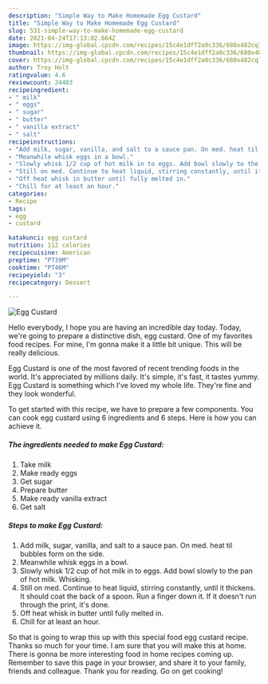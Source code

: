 ```yaml
---
description: "Simple Way to Make Homemade Egg Custard"
title: "Simple Way to Make Homemade Egg Custard"
slug: 531-simple-way-to-make-homemade-egg-custard
date: 2021-04-24T17:13:02.664Z
image: https://img-global.cpcdn.com/recipes/15c4e1dff2a0c336/680x482cq70/egg-custard-recipe-main-photo.jpg
thumbnail: https://img-global.cpcdn.com/recipes/15c4e1dff2a0c336/680x482cq70/egg-custard-recipe-main-photo.jpg
cover: https://img-global.cpcdn.com/recipes/15c4e1dff2a0c336/680x482cq70/egg-custard-recipe-main-photo.jpg
author: Troy Holt
ratingvalue: 4.6
reviewcount: 24403
recipeingredient:
- " milk"
- " eggs"
- " sugar"
- " butter"
- " vanilla extract"
- " salt"
recipeinstructions:
- "Add milk, sugar, vanilla, and salt to a sauce pan. On med. heat til bubbles form on the side."
- "Meanwhile whisk eggs in a bowl."
- "Slowly whisk 1/2 cup of hot milk in to eggs. Add bowl slowly to the pan of hot milk. Whisking."
- "Still on med. Continue to heat liquid, stirring constantly, until it thickens. It should coat the back of a spoon. Run a finger down it. If it doesn&#39;t run through the print, it&#39;s done."
- "Off heat whisk in butter until fully melted in."
- "Chill for at least an hour."
categories:
- Recipe
tags:
- egg
- custard

katakunci: egg custard 
nutrition: 112 calories
recipecuisine: American
preptime: "PT39M"
cooktime: "PT46M"
recipeyield: "3"
recipecategory: Dessert

---
```



![Egg Custard](https://img-global.cpcdn.com/recipes/15c4e1dff2a0c336/680x482cq70/egg-custard-recipe-main-photo.jpg)

Hello everybody, I hope you are having an incredible day today. Today, we're going to prepare a distinctive dish, egg custard. One of my favorites food recipes. For mine, I'm gonna make it a little bit unique. This will be really delicious.

Egg Custard is one of the most favored of recent trending foods in the world. It's appreciated by millions daily. It's simple, it's fast, it tastes yummy. Egg Custard is something which I've loved my whole life. They're fine and they look wonderful.




To get started with this recipe, we have to prepare a few components. You can cook egg custard using 6 ingredients and 6 steps. Here is how you can achieve it.

<!--inarticleads1-->

##### The ingredients needed to make Egg Custard:

1. Take  milk
1. Make ready  eggs
1. Get  sugar
1. Prepare  butter
1. Make ready  vanilla extract
1. Get  salt




<!--inarticleads2-->

##### Steps to make Egg Custard:

1. Add milk, sugar, vanilla, and salt to a sauce pan. On med. heat til bubbles form on the side.
1. Meanwhile whisk eggs in a bowl.
1. Slowly whisk 1/2 cup of hot milk in to eggs. Add bowl slowly to the pan of hot milk. Whisking.
1. Still on med. Continue to heat liquid, stirring constantly, until it thickens. It should coat the back of a spoon. Run a finger down it. If it doesn&#39;t run through the print, it&#39;s done.
1. Off heat whisk in butter until fully melted in.
1. Chill for at least an hour.




So that is going to wrap this up with this special food egg custard recipe. Thanks so much for your time. I am sure that you will make this at home. There is gonna be more interesting food in home recipes coming up. Remember to save this page in your browser, and share it to your family, friends and colleague. Thank you for reading. Go on get cooking!
